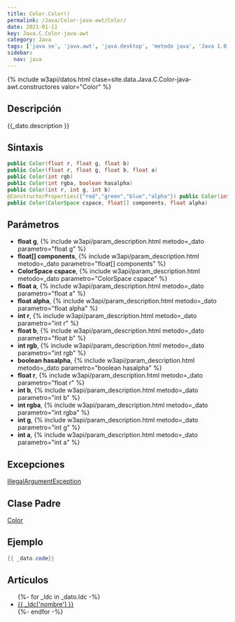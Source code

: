 ```yaml
---
title: Color.Color()
permalink: /Java/Color-java-awt/Color/
date: 2021-01-11
key: Java.C.Color-java-awt
category: Java
tags: ['java se', 'java.awt', 'java.desktop', 'metodo java', 'Java 1.0']
sidebar: 
  nav: java
---
```


{% include w3api/datos.html clase=site.data.Java.C.Color-java-awt.constructores valor="Color" %}

## Descripción
{{_dato.description }}

## Sintaxis
~~~java
public Color(float r, float g, float b)
public Color(float r, float g, float b, float a)
public Color(int rgb)
public Color(int rgba, boolean hasalpha)
public Color(int r, int g, int b)
@ConstructorProperties({"red","green","blue","alpha"}) public Color(int r, int g, int b, int a)
public Color(ColorSpace cspace, float[] components, float alpha)
~~~

## Parámetros
* **float g**,  {% include w3api/param_description.html metodo=_dato parametro="float g" %}
* **float[] components**,  {% include w3api/param_description.html metodo=_dato parametro="float[] components" %}
* **ColorSpace cspace**,  {% include w3api/param_description.html metodo=_dato parametro="ColorSpace cspace" %}
* **float a**,  {% include w3api/param_description.html metodo=_dato parametro="float a" %}
* **float alpha**,  {% include w3api/param_description.html metodo=_dato parametro="float alpha" %}
* **int r**,  {% include w3api/param_description.html metodo=_dato parametro="int r" %}
* **float b**,  {% include w3api/param_description.html metodo=_dato parametro="float b" %}
* **int rgb**,  {% include w3api/param_description.html metodo=_dato parametro="int rgb" %}
* **boolean hasalpha**,  {% include w3api/param_description.html metodo=_dato parametro="boolean hasalpha" %}
* **float r**,  {% include w3api/param_description.html metodo=_dato parametro="float r" %}
* **int b**,  {% include w3api/param_description.html metodo=_dato parametro="int b" %}
* **int rgba**,  {% include w3api/param_description.html metodo=_dato parametro="int rgba" %}
* **int g**,  {% include w3api/param_description.html metodo=_dato parametro="int g" %}
* **int a**,  {% include w3api/param_description.html metodo=_dato parametro="int a" %}

## Excepciones
[IllegalArgumentException](/Java/IllegalArgumentException/)

## Clase Padre
[Color](/Java/Color-java-awt/)

## Ejemplo
~~~java
{{ _dato.code}}
~~~

## Artículos
<ul>
{%- for _ldc in _dato.ldc -%}
   <li>
       <a href="{{_ldc['url'] }}">{{ _ldc['nombre'] }}</a>
   </li>
{%- endfor -%}
</ul>
